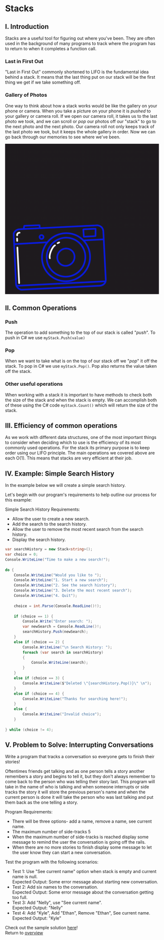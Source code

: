# Stacks
## I. Introduction
Stacks are a useful tool for figuring out where you've been. They are often used in the background of many programs to track where the program has to return to when it completes a function call. 
### Last in First Out
"Last in First Out" commonly shortened to LIFO is the fundamental idea behind a stack. It means that the last thing put on our stack will be the first thing we get if we take something off. 
### Gallery of Photos
One way to think about how a stack works would be like the gallery on your phone or camera. When you take a picture on your phone it is *pushed* to your gallery or camera roll. If we open our camera roll, it takes us to the last photo we took, and we can scroll or *pop* our photos off our "stack" to go to the next photo and the next photo. Our camera roll not only keeps track of the last photo we took, but it keeps the whole gallery in order. Now we can go back through our memories to see where we've been.

![Camera Image](Camera.gif)

## II. Common Operations
### Push
The operation to add something to the top of our stack is called "*push*". To push in C# we use ```myStack.Push(value)```
### Pop
When we want to take what is on the top of our stack off we "*pop*" it off the stack. To pop in C# we use ```myStack.Pop()```. Pop also returns the value taken off the stack.
### Other useful operations
When working with a stack it is important to have methods to check both the size of the stack and when the stack is empty. We can accomplish both of these using the C# code ```myStack.Count()``` which will return the size of the stack.
## III. Efficiency of common operations
As we work with different data structures, one of the most important things to consider when deciding which to use is the efficiency of its most commonly used operations. For the stack its primary purpose is to keep order using our LIFO principle. The main operations we covered above are each O(1). This means that stacks are very efficient at their job.
## IV. Example: Simple Search History
In the example below we will create a simple search history. 

Let's begin with our program's requirements to help outline our process for this example:

Simple Search History Requirements:
* Allow the user to create a new search.
* Add the search to the search history.
* Allow the user to remove the most recent search from the search history.
* Display the search history.
```c#
var searchHistory = new Stack<string>();
var choice = 0;
Console.WriteLine("Time to make a new search!");

do {
    Console.WriteLine("Would you like to ");
    Console.WriteLine("1. Start a new search");
    Console.WriteLine("2. See the search history");
    Console.WriteLine("3. Delete the most recent search");
    Console.WriteLine("4. Quit");

    choice = int.Parse(Console.ReadLine()!);
    
    if (choice == 1) {
        Console.Write("Enter search: ");
        var newSearch = Console.ReadLine()!;
        searchHistory.Push(newSearch);
    }
    else if (choice == 2) {
        Console.WriteLine("\n Search History: ");
        foreach (var search in searchHistory)
        {
            Console.WriteLine(search);   
        }
    }
    else if (choice == 3) {
        Console.WriteLine($"Deleted \"{searchHistory.Pop()}\" \n");
    }
    else if (choice == 4) {
        Console.WriteLine("Thanks for searching here!");
    }
    else {
        Console.WriteLine("Invalid choice"); 
    }

} while (choice != 4);
```
## V. Problem to Solve: Interrupting Conversations
Write a program that tracks a conversation so everyone gets to finish their stories!

Oftentimes friends get talking and as one person tells a story another remembers a story and begins to tell it, but they don't always remember to come back to the person who was telling their story last. This program will take in the name of who is talking and when someone interrupts or side tracks the story it will store the previous person's name and when the current person is done it will take the person who was last talking and put them back as the one telling a story.

Program Requirements:
* There will be three options- add a name, remove a name, see current name.
* The maximum number of side-tracks 5
* When the maximum number of side-tracks is reached display some message to remind the user the conversation is going off the rails.
* When there are no more stories to finish display some message to let the user know they can start a new conversation.

Test the program with the following scenarios:
* Test 1: Use "See current name" option when stack is empty and current name is null.\
    Expected Output: Some error message about starting new conversation.
* Test 2: Add six names to the conversation.\
    Expected Output: Some error message about the conversation getting too full.
* Test 3: Add "Nelly", use "See current name".\
    Expected Output: "Nelly"
* Test 4: Add "Kyle", Add "Ethan", Remove "Ethan", See current name.\
    Expected Output: "Kyle"

Check out the sample solution [here](stack-solution)!\
Return to [overview](0-overview.md)
